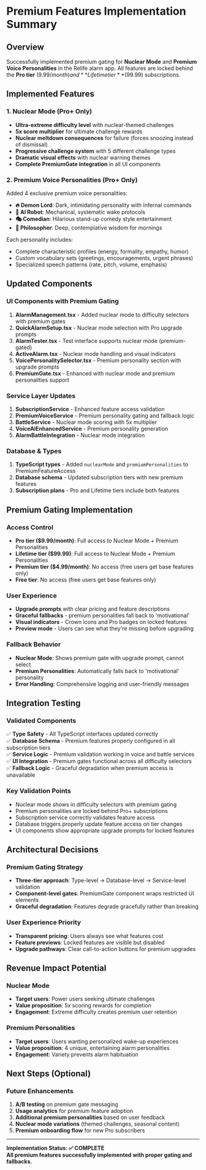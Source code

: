 # Premium Features Implementation Summary

## Overview

Successfully implemented premium gating for **Nuclear Mode** and **Premium Voice Personalities** in the Relife alarm app. All features are locked behind the **Pro tier** ($9.99/month) and **Lifetime tier** ($99.99) subscriptions.

## Implemented Features

### 1. Nuclear Mode (Pro+ Only)

- **Ultra-extreme difficulty level** with nuclear-themed challenges
- **5x score multiplier** for ultimate challenge rewards
- **Nuclear meltdown consequences** for failure (forces snoozing instead of dismissal)
- **Progressive challenge system** with 5 different challenge types
- **Dramatic visual effects** with nuclear warning themes
- **Complete PremiumGate integration** in all UI components

### 2. Premium Voice Personalities (Pro+ Only)

Added 4 exclusive premium voice personalities:

- **🔥 Demon Lord**: Dark, intimidating personality with infernal commands
- **🤖 AI Robot**: Mechanical, systematic wake protocols
- **🎭 Comedian**: Hilarious stand-up comedy style entertainment
- **🧠 Philosopher**: Deep, contemplative wisdom for mornings

Each personality includes:

- Complete characteristic profiles (energy, formality, empathy, humor)
- Custom vocabulary sets (greetings, encouragements, urgent phrases)
- Specialized speech patterns (rate, pitch, volume, emphasis)

## Updated Components

### UI Components with Premium Gating

1. **AlarmManagement.tsx** - Added nuclear mode to difficulty selectors with premium gates
2. **QuickAlarmSetup.tsx** - Nuclear mode selection with Pro upgrade prompts
3. **AlarmTester.tsx** - Test interface supports nuclear mode (premium-gated)
4. **ActiveAlarm.tsx** - Nuclear mode handling and visual indicators
5. **VoicePersonalitySelector.tsx** - Premium personality section with upgrade prompts
6. **PremiumGate.tsx** - Enhanced with nuclear mode and premium personalities support

### Service Layer Updates

1. **SubscriptionService** - Enhanced feature access validation
2. **PremiumVoiceService** - Premium personality gating and fallback logic
3. **BattleService** - Nuclear mode scoring with 5x multiplier
4. **VoiceAIEnhancedService** - Premium personality generation
5. **AlarmBattleIntegration** - Nuclear mode integration

### Database & Types

1. **TypeScript types** - Added `nuclearMode` and `premiumPersonalities` to PremiumFeatureAccess
2. **Database schema** - Updated subscription tiers with new premium features
3. **Subscription plans** - Pro and Lifetime tiers include both features

## Premium Gating Implementation

### Access Control

- **Pro tier ($9.99/month)**: Full access to Nuclear Mode + Premium Personalities
- **Lifetime tier ($99.99)**: Full access to Nuclear Mode + Premium Personalities
- **Premium tier ($4.99/month)**: No access (free users get base features only)
- **Free tier**: No access (free users get base features only)

### User Experience

- **Upgrade prompts** with clear pricing and feature descriptions
- **Graceful fallbacks** - premium personalities fall back to 'motivational'
- **Visual indicators** - Crown icons and Pro badges on locked features
- **Preview mode** - Users can see what they're missing before upgrading

### Fallback Behavior

- **Nuclear Mode**: Shows premium gate with upgrade prompt, cannot select
- **Premium Personalities**: Automatically falls back to 'motivational' personality
- **Error Handling**: Comprehensive logging and user-friendly messages

## Integration Testing

### Validated Components

✅ **Type Safety** - All TypeScript interfaces updated correctly  
✅ **Database Schema** - Premium features properly configured in all subscription tiers  
✅ **Service Logic** - Premium validation working in voice and battle services  
✅ **UI Integration** - Premium gates functional across all difficulty selectors  
✅ **Fallback Logic** - Graceful degradation when premium access is unavailable

### Key Validation Points

- Nuclear mode shows in difficulty selectors with premium gating
- Premium personalities are locked behind Pro+ subscriptions
- Subscription service correctly validates feature access
- Database triggers properly update feature access on tier changes
- UI components show appropriate upgrade prompts for locked features

## Architectural Decisions

### Premium Gating Strategy

- **Three-tier approach**: Type-level → Database-level → Service-level validation
- **Component-level gates**: PremiumGate component wraps restricted UI elements
- **Graceful degradation**: Features degrade gracefully rather than breaking

### User Experience Priority

- **Transparent pricing**: Users always see what features cost
- **Feature previews**: Locked features are visible but disabled
- **Upgrade pathways**: Clear call-to-action buttons for premium upgrades

## Revenue Impact Potential

### Nuclear Mode

- **Target users**: Power users seeking ultimate challenges
- **Value proposition**: 5x scoring rewards for completion
- **Engagement**: Extreme difficulty creates premium user retention

### Premium Personalities

- **Target users**: Users wanting personalized wake-up experiences
- **Value proposition**: 4 unique, entertaining alarm personalities
- **Engagement**: Variety prevents alarm habituation

## Next Steps (Optional)

### Future Enhancements

1. **A/B testing** on premium gate messaging
2. **Usage analytics** for premium feature adoption
3. **Additional premium personalities** based on user feedback
4. **Nuclear mode variations** (themed challenges, seasonal content)
5. **Premium onboarding flow** for new Pro subscribers

---

**Implementation Status: ✅ COMPLETE**  
**All premium features successfully implemented with proper gating and fallbacks.**
